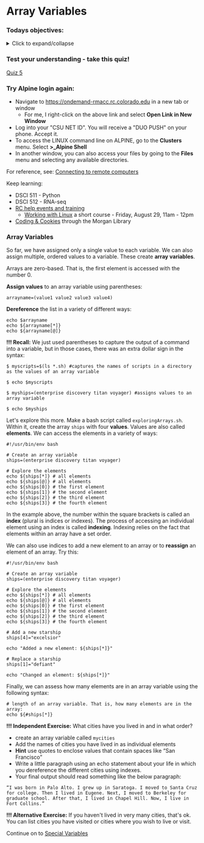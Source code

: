 # Array Variables

### Todays objectives: 

<details>
  <summary>Click to expand/collapse</summary>

- **Vocabulary**
  - Variables
  - Values
  - Variable assignment, reassignment, & dereferencing
  - Integers v. floating point numbers
  - Array variables
  - Array elements
  - Indexing
  - Special variables
  - Hard Coding
  - String
  - String operation
  - Replacement/substitution
  - Sub-setting strings
  - Sub-strings
  - The environment
  - Environmental variables
  - Startup files
  - Control flow

- **Things you should know how to do after this class**
  - Know how to assign and reassign variables
  - Know how to dereference variables to reveal their associated values
  - Know what constitutes an allowed and good sense name for a variable
  - Capture output of a command as a variable
  - Know some basic math operations
  - Know what an array variable is and how to assign values to one
  - Understand the basics of array indexing
  - Know how to enter input into a script by passing argument that can be accessed with a special variable
  - Know how to save output from a script using `>` and `>>`
  - Know a little bit about manipulating string variables
  - Understand that when strings are saved as the values of a variable, they can be manipulated using string operations.
  - Be able to describe the environment. Know that the shell stores information about the environment in environmental variables. Be able to dereference environmental variables on your terminal or within a script
  - Be able to differentiate sequences, conditionals, and loops

- **Commands covered**
  - `; (chaining)`
  - `bash`
  - `echo`
  - `variable=value`
  - `variable=$(command)`
  - `variable=$((math expression))`
  - `$variable`
  - `${variable}`
  - `arrayvariable=(value1 value2 value3)`
  - `${arrayvariable[*]}`
  - `${arrayvariable[@]}`
  - `${arrayvariable[0]}`
  - `${arrayvariable[1]}`
  - `${arrayvariable[#]}`
  - `${#arrayvariable[@]}`
  - `read`
  - `$0`
  - `$1`
  - `$2`
  - `$#`
  - `$@`
  - `$*`
  - String operations:
    - `newvar=${oldvar/a/A}`
    - `newvar=${oldvar//a/A}`
    - `newvar=${oldvar/#To/So}`
    - `newvar=${oldvar/%txt/fastq}`
    - `newvar=${oldvar:3}`
    - `newvar=${oldvar:3:4}`
  - `printenv`
  - `$USER`

</details>

### Test your understanding - take this quiz!

[Quiz 5](https://forms.gle/wFKrVyv5QBf5UCsV6)

### Try Alpine login again:  

- Navigate to https://ondemand-rmacc.rc.colorado.edu in a new tab or window
  - For me, I right-click on the above link and select **Open Link in New Window**
- Log into your "CSU NET ID". You will receive a "DUO PUSH" on your phone. Accept it.
- To access the LINUX command line on ALPINE, go to the **Clusters** menu. Select **>_Alpine Shell**
- In another window, you can also access your files by going to the **Files** menu and selecting any available directories.

For reference, see: [Connecting to remote computers](../../Resources/Connecting_to_remote_computers.md)

Keep learning: 
- DSCI 511 - Python
- DSCI 512 - RNA-seq
- [RC help events and training](https://www.colorado.edu/rc/events)
  - [Working with Linux](https://colorado.libcal.com/calendar/events/linux) a short course - Friday, August 29, 11am - 12pm
- [Coding & Cookies](https://libguides.colostate.edu/coding-cookies/home) through the Morgan Library

### Array Variables

So far, we have assigned only a single value to each variable. We can also assign multiple, ordered values to a variable. These create **array variables**.

Arrays are zero-based. That is, the first element is accessed with the number 0.

**Assign values** to an array variable using parentheses:

```
arrayname=(value1 value2 value3 value4)
```

**Dereference** the list in a variety of different ways:

```
echo $arrayname
echo ${arrayname[*]}
echo ${arrayname[@]}
```

**!!! Recall:** We just used parentheses to capture the output of a command into a variable, but in those cases, there was an extra dollar sign in the syntax: 

```
$ myscripts=$(ls *.sh) #captures the names of scripts in a directory as the values of an array variable
 
$ echo $myscripts
 
$ myships=(enterprise discovery titan voyager) #assigns values to an array variable
 
$ echo $myships
```

Let's explore this more. Make a bash script called `exploringArrays.sh`. Within it, create the array `ships` with four **values**. Values are also called **elements**. We can access the elements in a variety of ways:

```
#!/usr/bin/env bash
 
# Create an array variable
ships=(enterprise discovery titan voyager)
 
# Explore the elements
echo ${ships[*]} # all elements
echo ${ships[@]} # all elements
echo ${ships[0]} # the first element
echo ${ships[1]} # the second element
echo ${ships[2]} # the third element
echo ${ships[3]} # the fourth element
```

In the example above, the number within the square brackets is called an **index** (plural is indices or indexes). The process of accessing an individual element using an index is called **indexing**. Indexing relies on the fact that elements within an array have a set order.

We can also use indices to add a new element to an array or to **reassign** an element of an array. Try this:

```
#!/usr/bin/env bash
 
# Create an array variable
ships=(enterprise discovery titan voyager)
 
# Explore the elements
echo ${ships[*]} # all elements
echo ${ships[@]} # all elements
echo ${ships[0]} # the first element
echo ${ships[1]} # the second element
echo ${ships[2]} # the third element
echo ${ships[3]} # the fourth element
 
# Add a new starship
ships[4]="excelsior"
 
echo "Added a new element: ${ships[*]}"
 
# Replace a starship
ships[1]="defiant"
 
echo "Changed an element: ${ships[*]}"
```

Finally, we can assess how many elements are in an array variable using the following syntax:

```
# length of an array variable. That is, how many elements are in the array:
echo ${#ships[*]}
```

**!!! Independent Exercise:** What cities have you lived in and in what order?

- create an array variable called `mycities`
- Add the names of cities you have lived in as individual elements
- **Hint** use quotes to enclose values that contain spaces like “San Francisco”
- Write a little paragraph using an echo statement about your life in which you dereference the different cities using indexes.
- Your final output should read something like the below paragraph:

`“I was born in Palo Alto. I grew up in Saratoga. I moved to Santa Cruz for college. Then I lived in Eugene. Next, I moved to Berkeley for graduate school. After that, I lived in Chapel Hill. Now, I live in Fort Collins.”`

**!!! Alternative Exercise:** If you haven't lived in very many cities, that's ok. You can list cities you have visited or cities where you wish to live or visit.

Continue on to [Special Variables](3-7_Special_variables_and_IO.md)
